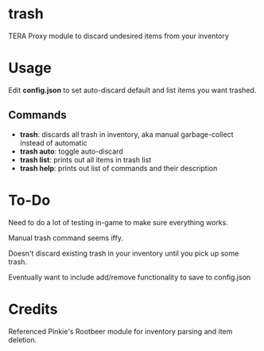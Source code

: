 # trash
TERA Proxy module to discard undesired items from your inventory

# Usage
Edit **config.json** to set auto-discard default and list items you want trashed.

## Commands
* **trash**: discards all trash in inventory, aka manual garbage-collect instead of automatic 
* **trash auto**: toggle auto-discard 
* **trash list**: prints out all items in trash list
* **trash help**: prints out list of commands and their description

# To-Do
Need to do a lot of testing in-game to make sure everything works.

Manual trash command seems iffy. 

Doesn't discard existing trash in your inventory until you pick up some trash.

Eventually want to include add/remove functionality to save to config.json

# Credits
Referenced Pinkie's Rootbeer module for inventory parsing and item deletion. 
